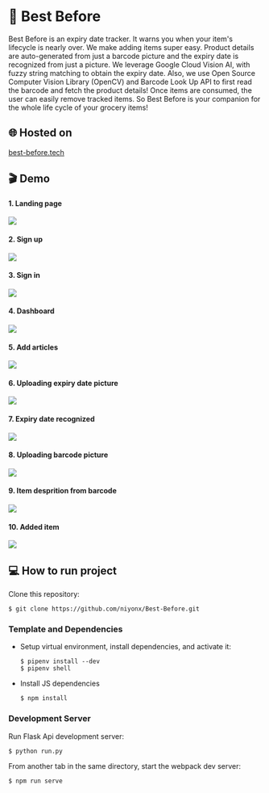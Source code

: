 # :calendar: Best Before 

Best Before is an expiry date tracker. It warns you when your item's lifecycle is nearly over. We make adding items super easy. Product details are auto-generated from just a barcode picture and the expiry date is recognized from just a picture. We leverage Google Cloud Vision AI, with fuzzy string matching to obtain the expiry date. Also, we use Open Source Computer Vision Library (OpenCV) and Barcode Look Up API to first read the barcode and fetch the product details! Once items are consumed, the user can easily remove tracked items. So Best Before is your companion for the whole life cycle of your grocery items!

## :globe_with_meridians: Hosted on
[best-before.tech](http://best-before.tech/)

## :clapper: Demo 
#### 1. Landing page
![](app/images/demo/LandingPage.png)

#### 2. Sign up
![](app/images/demo/register.png)

#### 3. Sign in
![](app/images/demo/login.png)

#### 4. Dashboard
![](app/images/demo/dashboard.png)

#### 5. Add articles
![](app/images/demo/NewArticle.png)

#### 6. Uploading expiry date picture
![](app/images/demo/upload_expiry.png)

#### 7. Expiry date recognized
![](app/images/demo/expiryRecognition.png)

#### 8. Uploading barcode picture
![](app/images/demo/barcodeUpload.png)

#### 9. Item desprition from barcode
![](app/images/demo/automaticBarcode.png)

#### 10. Added item
![](app/images/demo/addedToArticles.png)

## :computer: How to run project

Clone this repository:


	$ git clone https://github.com/niyonx/Best-Before.git

	
### Template and Dependencies
* Setup virtual environment, install dependencies, and activate it:

	```
	$ pipenv install --dev
	$ pipenv shell
	```

* Install JS dependencies

	```
	$ npm install
	```

### Development Server

Run Flask Api development server:

```
$ python run.py
```

From another tab in the same directory, start the webpack dev server:

```
$ npm run serve
```


